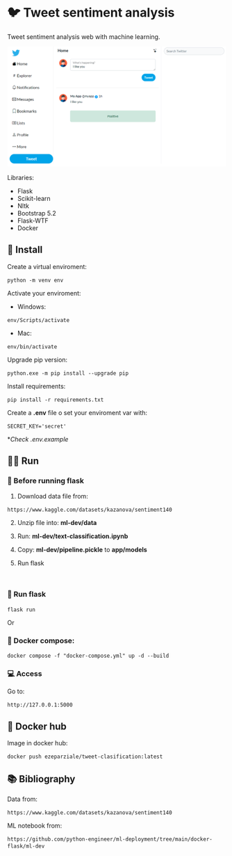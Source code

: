 # :bird: Tweet sentiment analysis

Tweet sentiment analysis web with machine learning.

![image](app/static/img/app.png)

Libraries:

- Flask
- Scikit-learn
- Nltk
- Bootstrap 5.2
- Flask-WTF
- Docker

## :floppy_disk: Install

Create a virtual enviroment:

```shell
python -m venv env
```

Activate your enviroment:

- Windows:

```shell
env/Scripts/activate
```

- Mac:

```shell
env/bin/activate
```

Upgrade pip version:

```shell
python.exe -m pip install --upgrade pip
```

Install requirements:

```shell
pip install -r requirements.txt
```

Create a **.env** file o set your enviroment var with:

```shell
SECRET_KEY='secret'
```

**Check .env.example*

## :running_man: Run

### :triangular_flag_on_post: Before running flask

1. Download data file from:

```http
https://www.kaggle.com/datasets/kazanova/sentiment140
```

2. Unzip file into: **ml-dev/data**
   
3. Run: **ml-dev/text-classification.ipynb**
   
4. Copy: **ml-dev/pipeline.pickle** to **app/models**
   
5. Run flask

<br>

### :snake: Run flask

```shell
flask run
```

Or 

### :whale: Docker compose:

```shell
docker compose -f "docker-compose.yml" up -d --build
```

### :computer: Access

Go to:

```http
http://127.0.0.1:5000
```

## :whale2: Docker hub

Image in docker hub:

```shell
docker push ezeparziale/tweet-clasification:latest
```

## :books: Bibliography

Data from:

```http
https://www.kaggle.com/datasets/kazanova/sentiment140
```

ML notebook from:

```http
https://github.com/python-engineer/ml-deployment/tree/main/docker-flask/ml-dev
```
